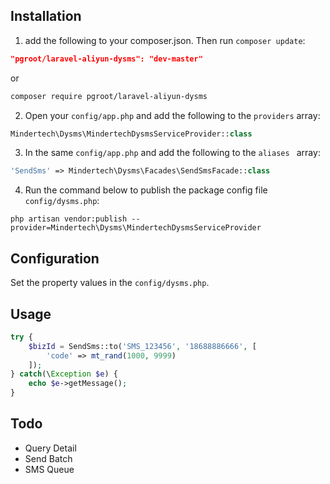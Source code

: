 ## Installation

1) add the following to your composer.json. Then run `composer update`:

```json
"pgroot/laravel-aliyun-dysms": "dev-master"
```

or

```bash
composer require pgroot/laravel-aliyun-dysms
```

2) Open your `config/app.php` and add the following to the `providers` array:

```php
Mindertech\Dysms\MindertechDysmsServiceProvider::class
```


3) In the same `config/app.php` and add the following to the `aliases ` array: 

```php
'SendSms' => Mindertech\Dysms\Facades\SendSmsFacade::class
```

4) Run the command below to publish the package config file `config/dysms.php`:

```shell
php artisan vendor:publish --provider=Mindertech\Dysms\MindertechDysmsServiceProvider
```

## Configuration

Set the property values in the `config/dysms.php`.


## Usage

```php
try {
    $bizId = SendSms::to('SMS_123456', '18688886666', [
        'code' => mt_rand(1000, 9999)
    ]);
} catch(\Exception $e) {
    echo $e->getMessage();
}
```



## Todo

* Query Detail
* Send Batch
* SMS Queue